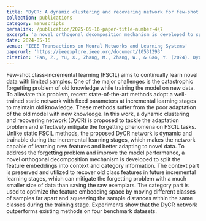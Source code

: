 ```yaml
---
title: "DyCR: A dynamic clustering and recovering network for few-shot class-incremental learning"
collection: publications
category: manuscripts
permalink: /publication/2025-05-16-paper-title-number-4\7
excerpt: 'a novel orthogonal decomposition mechanism is developed to split the feature embeddings into context and category information.'
date: 2024-05-16
venue: 'IEEE Transactions on Neural Networks and Learning Systems'
paperurl: 'https://ieeexplore.ieee.org/document/10531293'
citation: 'Pan, Z., Yu, X., Zhang, M., Zhang, W., & Gao, Y. (2024). DyCR: A dynamic clustering and recovering network for few-shot class-incremental learning. IEEE transactions on neural networks and learning systems, 36(4), 7116-7129.'
---
```


Few-shot class-incremental learning (FSCIL) aims to continually learn novel data with limited samples. One of the major challenges is the catastrophic forgetting problem of old knowledge while training the model on new data. To alleviate this problem, recent state-of-the-art methods adopt a well-trained static network with fixed parameters at incremental learning stages to maintain old knowledge. These methods suffer from the poor adaptation of the old model with new knowledge. In this work, a dynamic clustering and recovering network (DyCR) is proposed to tackle the adaptation problem and effectively mitigate the forgetting phenomena on FSCIL tasks. Unlike static FSCIL methods, the proposed DyCR network is dynamic and trainable during the incremental learning stages, which makes the network capable of learning new features and better adapting to novel data. To address the forgetting problem and improve the model performance, a novel orthogonal decomposition mechanism is developed to split the feature embeddings into context and category information. The context part is preserved and utilized to recover old class features in future incremental learning stages, which can mitigate the forgetting problem with a much smaller size of data than saving the raw exemplars. The category part is used to optimize the feature embedding space by moving different classes of samples far apart and squeezing the sample distances within the same classes during the training stage. Experiments show that the DyCR network outperforms existing methods on four benchmark datasets.
